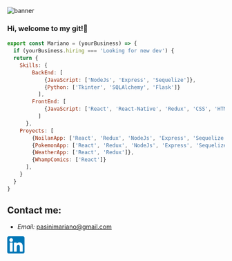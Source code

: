 ![banner](https://user-images.githubusercontent.com/67658710/134507544-9788538a-d336-4ae8-92d1-49e0c9645e05.png)

### Hi, welcome to my git!👋

```js
export const Mariano = (yourBusiness) => {
  if (yourBusiness.hiring === 'Looking for new dev') {
  return {
    Skills: {
        BackEnd: [
            {JavaScript: ['NodeJs', 'Express', 'Sequelize']},
            {Python: ['Tkinter', 'SQLAlchemy', 'Flask']}
          ],
        FrontEnd: [
            {JavaScript: ['React', 'React-Native', 'Redux', 'CSS', 'HTML', 'Bootstrap', 'Material-ui']}
          ]
      },
    Proyects: [
        {NoilanApp: ['React', 'Redux', 'NodeJs', 'Express', 'Sequelize']},
        {PokemonApp: ['React', 'Redux', 'NodeJs', 'Express', 'Sequelize']},
        {WeatherApp: ['React', 'Redux']},
        {WhampComics: ['React']}
      ],
    }
  }
}
```
## Contact me: 

 - *Email:* pasinimariano@gmail.com
  <a href="https://www.linkedin.com/in/mariano-pasini-4587b9142/" target="blank">
<img align="center" src="https://github.com/erielilara/erielilara/blob/d775d75f7acd0107e079fe12b8ee1999c13fd499/assets/linkedin.png" alt="https://www.linkedin.com/in/mariano-pasini-4587b9142/" height="40" width="40" /></a>

<br>
